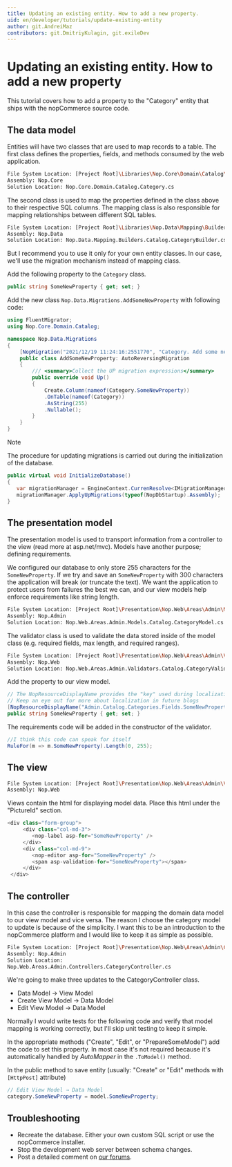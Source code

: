 ```yaml
---
title: Updating an existing entity. How to add a new property.
uid: en/developer/tutorials/update-existing-entity
author: git.AndreiMaz
contributors: git.DmitriyKulagin, git.exileDev
---
```


# Updating an existing entity. How to add a new property

This tutorial covers how to add a property to the "Category" entity that ships with the nopCommerce source code.

## The data model

Entities will have two classes that are used to map records to a table. The first class defines the properties, fields, and methods consumed by the web application.

```sh
File System Location: [Project Root]\Libraries\Nop.Core\Domain\Catalog\Category.cs
Assembly: Nop.Core
Solution Location: Nop.Core.Domain.Catalog.Category.cs
```

The second class is used to map the properties defined in the class above to their respective SQL columns. The mapping class is also responsible for mapping relationships between different SQL tables.

```sh
File System Location: [Project Root]\Libraries\Nop.Data\Mapping\Builders\Catalog\CategoryBuilder.cs
Assembly: Nop.Data
Solution Location: Nop.Data.Mapping.Builders.Catalog.CategoryBuilder.cs
```

But I recommend you to use it only for your own entity classes. In our case, we'll use the migration mechanism instead of mapping class.

Add the following property to the `Category` class.

```csharp
public string SomeNewProperty { get; set; }
```

Add the new class `Nop.Data.Migrations.AddSomeNewProperty` with following code:  

```csharp
using FluentMigrator;
using Nop.Core.Domain.Catalog;

namespace Nop.Data.Migrations
{
    [NopMigration("2021/12/19 11:24:16:2551770", "Category. Add some new property", UpdateMigrationType.Data, MigrationProcessType.Update)]
    public class AddSomeNewProperty: AutoReversingMigration
    {
        /// <summary>Collect the UP migration expressions</summary>
        public override void Up()
        {
            Create.Column(nameof(Category.SomeNewProperty))
            .OnTable(nameof(Category))
            .AsString(255)
            .Nullable();
        }
    }
}
```

> [!NOTE]
> The procedure for updating migrations is carried out during the initialization of the database.
>
>```csharp
>public virtual void InitializeDatabase()
>{
>    var migrationManager = EngineContext.CurrenResolve<IMigrationManager>();
>    migrationManager.ApplyUpMigrations(typeof(NopDbStartup).Assembly);
>}
>```

## The presentation model

The presentation model is used to transport information from a controller to the view (read more at asp.net/mvc). Models have another purpose; defining requirements.

We configured our database to only store 255 characters for the `SomeNewProperty`. If we try and save an `SomeNewProperty` with 300 characters the application will break (or truncate the text). We want the application to protect users from failures the best we can, and our view models help enforce requirements like string length.

```sh
File System Location: [Project Root]\Presentation\Nop.Web\Areas\Admin\Models\Catalog\CategoryModel.cs
Assembly: Nop.Admin
Solution Location: Nop.Web.Areas.Admin.Models.Catalog.CategoryModel.cs
```

The validator class is used to validate the data stored inside of the model class (e.g. required fields, max length, and required ranges).

```sh
File System Location: [Project Root]\Presentation\Nop.Web\Areas\Admin\Validators\Catalog\CategoryValidator.cs
Assembly: Nop.Web
Solution Location: Nop.Web.Areas.Admin.Validators.Catalog.CategoryValidator.cs
```

Add the property to our view model.

```csharp
// The NopResourceDisplayName provides the "key" used during localization
// Keep an eye out for more about localization in future blogs
[NopResourceDisplayName("Admin.Catalog.Categories.Fields.SomeNewProperty")]
public string SomeNewProperty { get; set; }
```

The requirements code will be added in the constructor of the validator.

```csharp
//I think this code can speak for itself
RuleFor(m => m.SomeNewProperty).Length(0, 255);
```

## The view

```sh
File System Location: [Project Root]\Presentation\Nop.Web\Areas\Admin\Views\Category\_CreateOrUpdate.Info.cshtml
Assembly: Nop.Web
```

Views contain the html for displaying model data. Place this html under the "PictureId" section.

```csharp
<div class="form-group">
     <div class="col-md-3">
        <nop-label asp-for="SomeNewProperty" />
     </div>
     <div class="col-md-9">
        <nop-editor asp-for="SomeNewProperty" />
        <span asp-validation-for="SomeNewProperty"></span>
     </div>
 </div>
```

## The controller

In this case the controller is responsible for mapping the domain data model to our view model and vice versa. The reason I choose the category model to update is because of the simplicity. I want this to be an introduction to the nopCommerce platform and I would like to keep it as simple as possible.

```sh
File System Location: [Project Root]\Presentation\Nop.Web\Areas\Admin\Controllers\CategoryController.cs
Assembly: Nop.Admin
Solution Location:
Nop.Web.Areas.Admin.Controllers.CategoryController.cs
```

We're going to make three updates to the CategoryController class.

* Data Model → View Model
* Create View Model → Data Model
* Edit View Model → Data Model

Normally I would write tests for the following code and verify that model mapping is working correctly, but I'll skip unit testing to keep it simple.

In the appropriate methods ("Create", "Edit", or "PrepareSomeModel") add the code to set this property. In most case it's not required because it's automatically handled by *AutoMapper* in the `.ToModel()` method.

In the public method to save entity (usually: "Create" or "Edit" methods with `[HttpPost]` attribute)

```csharp
// Edit View Model → Data Model
category.SomeNewProperty = model.SomeNewProperty;
```

## Troubleshooting

* Recreate the database. Either your own custom SQL script or use the nopCommerce installer.
* Stop the development web server between schema changes.
* Post a detailed comment on [our forums](http://www.nopcommerce.com/boards/).
